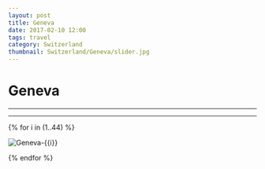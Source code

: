 ```yaml
---
layout: post
title: Geneva
date: 2017-02-10 12:00
tags: travel
category: Switzerland
thumbnail: Switzerland/Geneva/slider.jpg
---
```


# Geneva

---



---

{% for i in (1..44) %}

![Geneva-{{i}}](/assets/img/travel/Switzerland/Geneva/Geneva-{{i}}.jpg)

{% endfor %}
